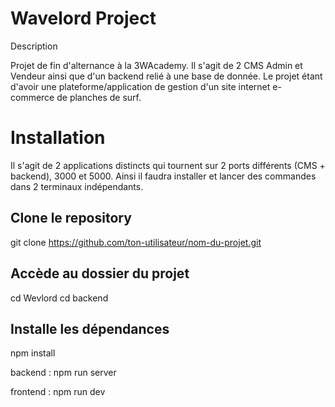 # Wavelord Project
Description

Projet de fin d'alternance à la 3WAcademy. Il s'agit de 2 CMS Admin et Vendeur ainsi que d'un backend relié à une base de donnée.
Le projet étant d'avoir une plateforme/application de gestion d'un site internet e-commerce de planches de surf.


# Installation

Il s'agit de 2 applications distincts qui tournent sur 2 ports différents (CMS + backend), 3000 et 5000.
Ainsi il faudra installer et lancer des commandes dans 2 terminaux indépendants.

## Clone le repository
git clone https://github.com/ton-utilisateur/nom-du-projet.git

## Accède au dossier du projet
cd Wevlord
cd backend

## Installe les dépendances
npm install

backend :
npm run server

frontend :
npm run dev

